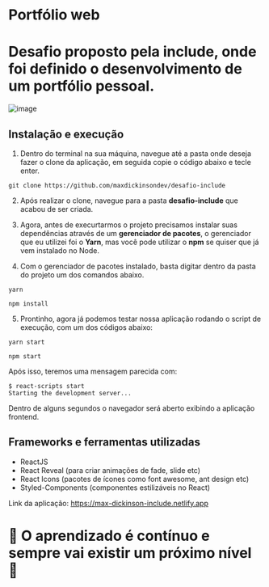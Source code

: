 # Portfólio web

# Desafio proposto pela include, onde foi definido o desenvolvimento de um portfólio pessoal.

![image](https://user-images.githubusercontent.com/59968647/90959008-22d2d780-e46e-11ea-908d-9b71440c6cb6.png)

## Instalação e execução

1. Dentro do terminal na sua máquina, navegue até a pasta onde deseja fazer o clone da aplicação, em seguida copie o código abaixo e tecle enter.

```
git clone https://github.com/maxdickinsondev/desafio-include
```
2. Após realizar o clone, navegue para a pasta **desafio-include** que acabou de ser criada.

3. Agora, antes de execurtarmos o projeto precisamos instalar suas dependências através de um **gerenciador de pacotes**, o gerenciador que eu utilizei foi o **Yarn**, mas você pode utilizar o **npm** se quiser que já vem instalado no Node.

4. Com o gerenciador de pacotes instalado, basta digitar dentro da pasta do projeto um dos comandos abaixo.

```
yarn 
```
```
npm install
```

5. Prontinho, agora já podemos testar nossa aplicação rodando o script de execução, com um dos códigos abaixo:

```
yarn start
```
```
npm start
```
Após isso, teremos uma mensagem parecida com:

```
$ react-scripts start
Starting the development server...
```

Dentro de alguns segundos o navegador será aberto exibindo a aplicação frontend.

## Frameworks e ferramentas utilizadas

- ReactJS
- React Reveal (para criar animações de fade, slide etc)
- React Icons (pacotes de ícones como font awesome, ant design etc)
- Styled-Components (componentes estilizáveis no React)

Link da aplicação: https://max-dickinson-include.netlify.app

# :rocket: O aprendizado é contínuo e sempre vai existir um próximo nível :rocket:

